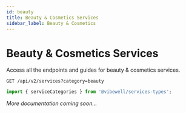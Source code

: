 ```yaml
---
id: beauty
title: Beauty & Cosmetics Services
sidebar_label: Beauty & Cosmetics
---
```


# Beauty & Cosmetics Services

Access all the endpoints and guides for beauty & cosmetics services.

```http
GET /api/v2/services?category=beauty
```

```ts
import { serviceCategories } from '@vibewell/services-types';
```

*More documentation coming soon...*
